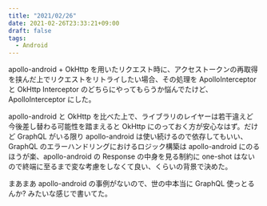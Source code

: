 ```yaml
---
title: "2021/02/26"
date: 2021-02-26T23:33:21+09:00
draft: false
tags:
  - Android
---
```


apollo-android + OkHttp を用いたリクエスト時に、アクセストークンの再取得を挟んだ上でリクエストをリトライしたい場合、その処理を ApolloInterceptor と OkHttp Interceptor のどちらにやってもらうか悩んでたけど、ApolloInterceptor にした。

apollo-android と OkHttp を比べた上で、ライブラリのレイヤーは若干違えど今後差し替わる可能性を踏まえると OkHttp にのっておく方が安心なはず。だけど GraphQL がいる限り apollo-android は使い続けるので依存してもいい、GraphQL のエラーハンドリングにおけるロジック構築は apollo-android にのるほうが楽、apollo-android の Response の中身を見る制約に one-shot はないので終端に至るまで変な考慮をしなくて良い、くらいの背景で決めた。

まあまあ apollo-android の事例がないので、世の中本当に GraphQL 使っとるんか? みたいな感じで書いてた。
